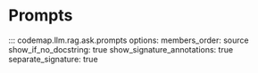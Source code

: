 # Prompts

::: codemap.llm.rag.ask.prompts
    options:
      members_order: source
      show_if_no_docstring: true
      show_signature_annotations: true
      separate_signature: true

